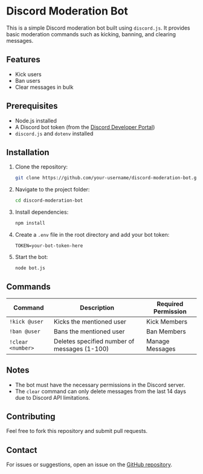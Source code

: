 # Discord Moderation Bot

This is a simple Discord moderation bot built using `discord.js`. It provides basic moderation commands such as kicking, banning, and clearing messages.

## Features
- Kick users
- Ban users
- Clear messages in bulk

## Prerequisites
- Node.js installed
- A Discord bot token (from the [Discord Developer Portal](https://discord.com/developers/applications))
- `discord.js` and `dotenv` installed

## Installation
1. Clone the repository:
   ```sh
   git clone https://github.com/your-username/discord-moderation-bot.git
   ```
2. Navigate to the project folder:
   ```sh
   cd discord-moderation-bot
   ```
3. Install dependencies:
   ```sh
   npm install
   ```
4. Create a `.env` file in the root directory and add your bot token:
   ```env
   TOKEN=your-bot-token-here
   ```
5. Start the bot:
   ```sh
   node bot.js
   ```

## Commands
| Command       | Description | Required Permission |
|--------------|-------------|---------------------|
| `!kick @user` | Kicks the mentioned user | Kick Members |
| `!ban @user` | Bans the mentioned user | Ban Members |
| `!clear <number>` | Deletes specified number of messages (1-100) | Manage Messages |

## Notes
- The bot must have the necessary permissions in the Discord server.
- The `clear` command can only delete messages from the last 14 days due to Discord API limitations.

## Contributing
Feel free to fork this repository and submit pull requests.

## Contact
For issues or suggestions, open an issue on the [GitHub repository](https://github.com/o4pixel/DiscordBot/).

